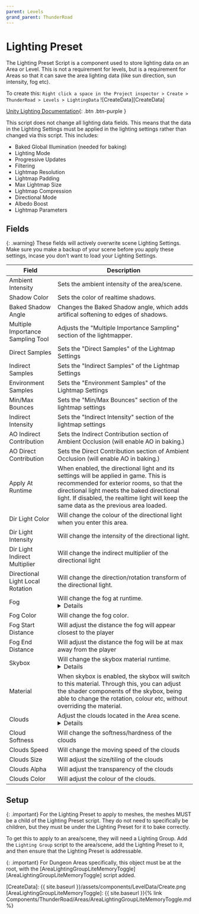 ```yaml
---
parent: Levels
grand_parent: ThunderRoad
---
```


# Lighting Preset

The Lighting Preset Script is a component used to store lighting data on an Area or Level. This is not a requirement for levels, but is a requirement for Areas so that it can save the area lighting data (like sun direction, sun intensity, fog etc). 

To create this:
`Right click a space in the Project inspector > Create > ThunderRoad > Levels > LightingData`
![CreateData][CreateData]

[Unity Lighting Documentation](https://docs.unity3d.com/2020.2/Documentation/Manual/class-LightingSettings.html){: .btn .btn-purple }

This script does not change all lighting data fields. This means that the data in the Lighting Settings must be applied in the lighting settings rather than changed via this script.
This includes:
- Baked Global Illumination (needed for baking)
- Lighting Mode
- Progressive Updates
- Filtering
- Lightmap Resolution
- Lightmap Padding
- Max Lightmap Size
- Lightmap Compression
- Directional Mode
- Albedo Boost
- Lightmap Parameters

## Fields

{: .warning}
These fields will actively overwrite scene Lighting Settings. Make sure you make a backup of your scene before you apply these settings, incase you don't want to load your Lighting Settings.

| Field                       | Description |
| ---                         | --- |
| Ambient Intensity           | Sets the ambient intensity of the area/scene. |
| Shadow Color                | Sets the color of realtime shadows. |
| Baked Shadow Angle          | Changes the Baked Shadow angle, which adds artifical softening to edges of shadows. |
| Multiple Importance Sampling Tool | Adjusts the "Multiple Importance Sampling" section of the lightmapper.  |
| Direct Samples              | Sets the "Direct Samples" of the Lightmap Settings |
| Indirect Samples            | Sets the "Indirect Samples" of the Lightmap Settings |
| Environment Samples         | Sets the "Environment Samples" of the Lightmap Settings |
| Min/Max Bounces             | Sets the "Min/Max Bounces" section of the lightmap settings |
| Indirect Intensity          | Sets the "Indirect Intensity" section of the lightmap settings |
| AO Indirect Contribution    | Sets the Indirect Contribution section of Ambient Occlusion (will enable AO in baking.) |
| AO Direct Contribution      | Sets the Direct Contribution section of Ambient Occlusion (will enable AO in baking.) |
| Apply At Runtime            | When enabled, the directional light and its settings will be applied in game. This is recommended for exterior rooms, so that the directional light meets the baked directional light. If disabled, the realtime light will keep the same data as the previous area loaded. |
| Dir Light Color             | Will change the colour of the directional light when you enter this area. |
| Dir Light Intensity         | Will change the intensity of the directional light. |
| Dir Light Indirect Multiplier | Will change the indirect multiplier of the directional light |
| Directional Light Local Rotation  | Will change the direction/rotation transform of the directional light. |
| Fog                         | Will change the fog at runtime. <details>• *No Change* - Will not change fog from last area.<br>• *Disabled* - Will Disable Fog.<br>• *Enabled* - Will Enable Fog and apply the fog settings. </details> |
| Fog Color                   | Will change the fog color. |
| Fog Start Distance          | Will adjust the distance the fog will appear closest to the player |
| Fog End Distance            | Will adjust the distance the fog will be at max away from the player |
| Skybox                      | Will change the skybox material runtime. <details>• *No Change* - Will not change the skybox from the last area.<br>• *Disabled* - Will Disable Skybox, setting it to black.<br>• *Enabled* - Will Enable skybox and apply the material.</details> |
| Material                    | When skybox is enabled, the skybox will switch to this material. Through this, you can adjust the shader components of the skybox, being able to change the rotation, colour etc, without overriding the material. |
| Clouds                      | Adjust the clouds located in the Area scene.<details>• *No Change* - Will not change clouds from last area.<br>• *Disabled* - Will Disable Clouds.<br>• *Enabled* - Will Enable clouds and apply the settings. </details> |
| Cloud Softness              | Will change the softness/hardness of the clouds |
| Clouds Speed                | Will change the moving speed of the clouds | 
| Clouds Size                 | Will adjust the size/tiling of the clouds |
| Clouds Alpha                | Will adjust the transparency of the clouds |
| Clouds Color                | Will adjust the colour of the clouds. |

## Setup

{: .important}
For the Lighting Preset to apply to meshes, the meshes MUST be a child of the Lighting Preset script. They do not need to specifically be children, but they must be under the Lighting Preset for it to bake correctly.

To get this to apply to an area/scene, they will need a Lighting Group. Add the ```Lighting Group``` script to the area/scene, add the Lighting Preset to it, and then ensure that the Lighting Preset is addressable. 

{: .important}
For Dungeon Areas specifically, this object must be at the root, with the [AreaLightingGroupLiteMemoryToggle][AreaLightingGroupLiteMemoryToggle] script added.

[CreateData]: {{ site.baseurl }}/assets/components/LevelData/Create.png
[AreaLightingGroupLiteMemoryToggle]: {{ site.baseurl }}{% link Components/ThunderRoad/Areas/AreaLightingGroupLiteMemoryToggle.md %}